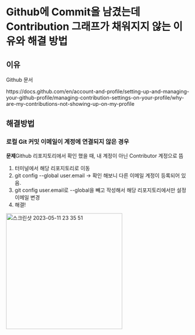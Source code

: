 # Github에 Commit을 남겼는데 Contribution 그래프가 채워지지 않는 이유와 해결 방법

## 이유
<p>Github 문서</p> 
https://docs.github.com/en/account-and-profile/setting-up-and-managing-your-github-profile/managing-contribution-settings-on-your-profile/why-are-my-contributions-not-showing-up-on-my-profile

## 해결방법
### 로컬 Git 커밋 이메일이 계정에 연결되지 않은 경우

<b>문제</b>Github 리포지토리에서 확인 했을 때, 내 계정이 아닌 Contributor 계정으로 뜸 

 1. 터미널에서 해당 리포지토리로 이동 
 2. git config --global user.email -> 확인 해보니 다른 이메일 계정이 등록되어 있음.
 3. git config user.email로 --global을 빼고 작성해서 해당 리포지토리에서만 설정 이메일 변경
 4. 해결!
 <img width="317" alt="스크린샷 2023-05-11 23 35 51" src="https://github.com/lightup-jin/SW-Professional-Developer-Course/assets/82255996/dc1e7d2f-bfd5-4fd6-baeb-1e95dd1eb7e0"> 
